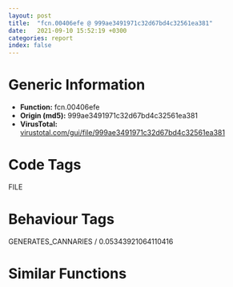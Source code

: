 ```yaml
---
layout: post
title:  "fcn.00406efe @ 999ae3491971c32d67bd4c32561ea381"
date:   2021-09-10 15:52:19 +0300
categories: report
index: false
---
```


# Generic Information
- **Function:** fcn.00406efe
- **Origin (md5):** 999ae3491971c32d67bd4c32561ea381
- **VirusTotal:** [virustotal.com/gui/file/999ae3491971c32d67bd4c32561ea381][virustotal_ref]

# Code Tags
<span class="tag" id="FILE">FILE</span>


# Behaviour Tags
<span class="bhv-tag" id="GENERATES_CANNARIES">GENERATES_CANNARIES / 0.05343921064110416</span>

# Similar Functions
<script type="text/javascript" src="https://www.gstatic.com/charts/loader.js"></script>
<script type="text/javascript">

    google.charts.load('current', {'packages':['corechart']});
    google.charts.setOnLoadCallback(drawChart);

    function drawChart() {
    var data = new google.visualization.DataTable();
        data.addColumn('number', 'X');
        data.addColumn('number', 'Y');
        data.addColumn({type: 'string', role: 'tooltip', 'p': {'html': true}});
        data.addColumn({'type': 'string', 'role': 'style'});
        
        data.addRows([
    [56.18482971191406, -69.0188217163086, '<b><a href="/report/fcn.00406efe@999ae3491971c32d67bd4c32561ea381">fcn.00406efe</a><br>@999ae3491971c32d67bd4c32561ea381</b><br>push ebp<br>mov ebp, esp<br>sub esp, 0x4c<br>push ebx<br>push esi<br>push edi<br>xor ebx, ebx<br>push ebx<br>push 0x80<br>push 3<br>push ebx<br>push 1<br>push 0x80000000<br>push dword[ebp+8]<br>mov dword[ebp-0x10], ebx<br>mov dword[ebp-0xc], ebx<br>call dword[sym.imp.KERNEL32.dll_CreateFileW]<br>mov dword[ebp-8], eax<br>cmp eax, 0xffffffff<br>jne 0x406f4a<br>push dword[ebp+8]<br>push str.GetTTFNameString<br>push str._s:_failed_opening_file___s__n<br>call fcn.004062cf<br>add esp, 0xc<br>jmp 0x407218<br>mov esi, dword[sym.imp.KERNEL32.dll_ReadFile]<br>push ebx<br>lea ecx, [ebp-0xc]<br>push ecx<br>push 0xc<br>lea ecx, [ebp-0x2c]<br>push ecx<br>push eax<br>call esi<br>mov eax, dword[ebp-0x28]<br>movzx ecx, byte[ebp-0x2c]<br>movzx edx, byte[ebp-0x2a]<br>shr eax, 8<br>movzx edi, al<br>movzx eax, byte[ebp-0x28]<br>shl ax, 8<br>or di, ax<br>mov eax, dword[ebp-0x2c]<br>shr eax, 8<br>shl cx, 8<br>movzx eax, al<br>or ax, cx<br>mov word[ebp-0x28], di<br>mov ecx, dword[ebp-0x2a]<br>shr ecx, 8<br>movzx ecx, cl<br>shl dx, 8<br>or cx, dx<br>mov word[ebp-0x2c], ax<br>mov word[ebp-0x2a], cx<br>cmp ax, 1<br>jne 0x40721d<br>cmp cx, bx<br>jne 0x40721d<br>xor eax, eax<br>mov dword[ebp-4], ebx<br>cmp ax, di<br>jae 0x40720f<br>push ebx<br>lea eax, [ebp-0xc]<br>push eax<br>push 0x10<br>lea eax, [ebp-0x4c]<br>push eax<br>push dword[ebp-8]<br>call esi<br>push 5<br>lea eax, [ebp-0x4c]<br>push eax<br>lea eax, [ebp-0x18]<br>push eax<br>call dword[sym.imp.KERNEL32.dll_lstrcpynA]<br>lea eax, [ebp-0x18]<br>push eax<br>push str.name<br>mov byte[ebp-0x14], bl<br>call dword[sym.imp.KERNEL32.dll_lstrcmpA]<br>test eax, eax<br>je 0x40700e<br>movzx eax, word[ebp-0x28]<br>inc dword[ebp-4]<br>cmp dword[ebp-4], eax<br>jl 0x406fc7<br>jmp 0x40720f<br>movzx ecx, byte[ebp-0x40]<br>mov edx, dword[ebp-0x40]<br>mov eax, dword[ebp-0x40]<br>shr edx, 8<br>shl cx, 8<br>movzx edx, dl<br>movzx ecx, cx<br>or ecx, edx<br>shr eax, 0x10<br>movzx edx, al<br>shl dx, 8<br>shr eax, 8<br>movzx edx, dx<br>movzx eax, al<br>shl ecx, 0x10<br>or ecx, edx<br>mov edx, dword[ebp-0x44]<br>or ecx, eax<br>movzx eax, byte[ebp-0x44]<br>shl ax, 8<br>shr edx, 8<br>mov dword[ebp-0x40], ecx<br>mov ecx, dword[ebp-0x44]<br>movzx eax, ax<br>movzx edx, dl<br>or eax, edx<br>shr ecx, 0x10<br>movzx edx, cl<br>shl dx, 8<br>movzx edx, dx<br>shr ecx, 8<br>shl eax, 0x10<br>movzx ecx, cl<br>push ebx<br>or eax, edx<br>or eax, ecx<br>push ebx<br>push eax<br>push dword[ebp-8]<br>mov dword[ebp-0x44], eax<br>call dword[sym.imp.KERNEL32.dll_SetFilePointer]<br>push ebx<br>lea eax, [ebp-0xc]<br>push eax<br>push 6<br>lea eax, [ebp-0x20]<br>push eax<br>push dword[ebp-8]<br>call esi<br>mov eax, dword[ebp-0x1e]<br>movzx ecx, byte[ebp-0x1e]<br>movzx edx, byte[ebp-0x1c]<br>shr eax, 8<br>shl cx, 8<br>movzx eax, al<br>or ax, cx<br>mov ecx, dword[ebp-0x1c]<br>shr ecx, 8<br>movzx ecx, cl<br>shl dx, 8<br>or cx, dx<br>mov word[ebp-0x1c], cx<br>xor ecx, ecx<br>mov word[ebp-0x1e], ax<br>mov dword[ebp-4], ebx<br>cmp cx, ax<br>jae 0x40720f<br>push ebx<br>lea eax, [ebp-0xc]<br>push eax<br>push 0xc<br>lea eax, [ebp-0x3c]<br>push eax<br>push dword[ebp-8]<br>call esi<br>mov eax, dword[ebp-0x36]<br>movzx ecx, byte[ebp-0x36]<br>movzx edx, byte[ebp-0x3c]<br>shl cx, 8<br>shr eax, 8<br>movzx eax, al<br>or ax, cx<br>mov ecx, dword[ebp-0x3c]<br>shr ecx, 8<br>movzx ecx, cl<br>shl dx, 8<br>or cx, dx<br>movzx edx, byte[ebp-0x38]<br>mov word[ebp-0x3c], cx<br>mov word[ebp-0x36], ax<br>mov ecx, dword[ebp-0x38]<br>shr ecx, 8<br>movzx ecx, cl<br>shl dx, 8<br>or cx, dx<br>movzx edx, byte[ebp-0x32]<br>mov word[ebp-0x38], cx<br>mov ecx, dword[ebp-0x34]<br>shr ecx, 8<br>movzx edi, cl<br>movzx ecx, byte[ebp-0x34]<br>shl cx, 8<br>or di, cx<br>mov ecx, dword[ebp-0x32]<br>shr ecx, 8<br>movzx ecx, cl<br>shl dx, 8<br>movzx eax, ax<br>or cx, dx<br>mov word[ebp-0x34], di<br>mov word[ebp-0x32], cx<br>cmp eax, dword[ebp+0xc]<br>jne 0x407176<br>cmp word[ebp-0x3c], 3<br>jne 0x407176<br>mov eax, 0x409<br>cmp word[ebp-0x38], ax<br>je 0x40718b<br>movzx eax, word[ebp-0x1e]<br>inc dword[ebp-4]<br>cmp dword[ebp-4], eax<br>jl 0x4070d4<br>jmp 0x40720f<br>movzx eax, cx<br>movzx ecx, word[ebp-0x1c]<br>add eax, dword[ebp-0x44]<br>push ebx<br>push ebx<br>add ecx, eax<br>push ecx<br>push dword[ebp-8]<br>movzx edi, di<br>shr edi, 1<br>call dword[sym.imp.KERNEL32.dll_SetFilePointer]<br>movzx eax, word[ebp-0x34]<br>add eax, 2<br>push eax<br>push 0x40<br>call dword[sym.imp.KERNEL32.dll_GlobalAlloc]<br>push ebx<br>lea ecx, [ebp-0xc]<br>push ecx<br>movzx ecx, word[ebp-0x34]<br>push ecx<br>push eax<br>push dword[ebp-8]<br>mov dword[ebp-4], eax<br>call esi<br>cmp edi, ebx<br>jle 0x4071eb<br>mov eax, dword[ebp-4]<br>lea eax, [eax+ebx*2]<br>movzx edx, byte[eax]<br>movzx ecx, byte[eax+1]<br>shl dx, 8<br>or cx, dx<br>inc ebx<br>mov word[eax], cx<br>cmp ebx, edi<br>jl 0x4071cf<br>push dword[ebp+0x14]<br>mov esi, dword[ebp-4]<br>push esi<br>push dword[ebp+0x10]<br>xor eax, eax<br>mov word[esi+edi*2], ax<br>call dword[sym.imp.KERNEL32.dll_lstrcpynW]<br>push esi<br>mov dword[ebp-0x10], 1<br>call dword[sym.imp.KERNEL32.dll_GlobalFree]<br>push dword[ebp-8]<br>call dword[sym.imp.KERNEL32.dll_CloseHandle]<br>mov eax, dword[ebp-0x10]<br>jmp 0x40721f<br>xor eax, eax<br>pop edi<br>pop esi<br>pop ebx<br>leave <br>ret <br><eoc> ', 'point { fill-color: #e0440e; }'],
[69.7868881225586, 114.69255828857422, '<b><a href="/report/fcn.00406ed2@e7f0482c425f7bc9cd320f60c1cfa28c">fcn.00406ed2</a><br>@e7f0482c425f7bc9cd320f60c1cfa28c</b><br>push ebp<br>mov ebp, esp<br>sub esp, 0x4c<br>push ebx<br>push esi<br>push edi<br>xor ebx, ebx<br>push ebx<br>push 0x80<br>push 3<br>push ebx<br>push 1<br>push 0x80000000<br>push dword[ebp+8]<br>mov dword[ebp-0x10], ebx<br>mov dword[ebp-0xc], ebx<br>call dword[sym.imp.KERNEL32.dll_CreateFileW]<br>mov dword[ebp-8], eax<br>cmp eax, 0xffffffff<br>jne 0x406f1e<br>push dword[ebp+8]<br>push str.GetTTFNameString<br>push str._s:_failed_opening_file___s__n<br>call fcn.004062a3<br>add esp, 0xc<br>jmp 0x4071ec<br>mov esi, dword[sym.imp.KERNEL32.dll_ReadFile]<br>push ebx<br>lea ecx, [ebp-0xc]<br>push ecx<br>push 0xc<br>lea ecx, [ebp-0x2c]<br>push ecx<br>push eax<br>call esi<br>mov eax, dword[ebp-0x28]<br>movzx ecx, byte[ebp-0x2c]<br>movzx edx, byte[ebp-0x2a]<br>shr eax, 8<br>movzx edi, al<br>movzx eax, byte[ebp-0x28]<br>shl ax, 8<br>or di, ax<br>mov eax, dword[ebp-0x2c]<br>shr eax, 8<br>shl cx, 8<br>movzx eax, al<br>or ax, cx<br>mov word[ebp-0x28], di<br>mov ecx, dword[ebp-0x2a]<br>shr ecx, 8<br>movzx ecx, cl<br>shl dx, 8<br>or cx, dx<br>mov word[ebp-0x2c], ax<br>mov word[ebp-0x2a], cx<br>cmp ax, 1<br>jne 0x4071f1<br>cmp cx, bx<br>jne 0x4071f1<br>xor eax, eax<br>mov dword[ebp-4], ebx<br>cmp ax, di<br>jae 0x4071e3<br>push ebx<br>lea eax, [ebp-0xc]<br>push eax<br>push 0x10<br>lea eax, [ebp-0x4c]<br>push eax<br>push dword[ebp-8]<br>call esi<br>push 5<br>lea eax, [ebp-0x4c]<br>push eax<br>lea eax, [ebp-0x18]<br>push eax<br>call dword[sym.imp.KERNEL32.dll_lstrcpynA]<br>lea eax, [ebp-0x18]<br>push eax<br>push str.name<br>mov byte[ebp-0x14], bl<br>call dword[sym.imp.KERNEL32.dll_lstrcmpA]<br>test eax, eax<br>je 0x406fe2<br>movzx eax, word[ebp-0x28]<br>inc dword[ebp-4]<br>cmp dword[ebp-4], eax<br>jl 0x406f9b<br>jmp 0x4071e3<br>movzx ecx, byte[ebp-0x40]<br>mov edx, dword[ebp-0x40]<br>mov eax, dword[ebp-0x40]<br>shr edx, 8<br>shl cx, 8<br>movzx edx, dl<br>movzx ecx, cx<br>or ecx, edx<br>shr eax, 0x10<br>movzx edx, al<br>shl dx, 8<br>shr eax, 8<br>movzx edx, dx<br>movzx eax, al<br>shl ecx, 0x10<br>or ecx, edx<br>mov edx, dword[ebp-0x44]<br>or ecx, eax<br>movzx eax, byte[ebp-0x44]<br>shl ax, 8<br>shr edx, 8<br>mov dword[ebp-0x40], ecx<br>mov ecx, dword[ebp-0x44]<br>movzx eax, ax<br>movzx edx, dl<br>or eax, edx<br>shr ecx, 0x10<br>movzx edx, cl<br>shl dx, 8<br>movzx edx, dx<br>shr ecx, 8<br>shl eax, 0x10<br>movzx ecx, cl<br>push ebx<br>or eax, edx<br>or eax, ecx<br>push ebx<br>push eax<br>push dword[ebp-8]<br>mov dword[ebp-0x44], eax<br>call dword[sym.imp.KERNEL32.dll_SetFilePointer]<br>push ebx<br>lea eax, [ebp-0xc]<br>push eax<br>push 6<br>lea eax, [ebp-0x20]<br>push eax<br>push dword[ebp-8]<br>call esi<br>mov eax, dword[ebp-0x1e]<br>movzx ecx, byte[ebp-0x1e]<br>movzx edx, byte[ebp-0x1c]<br>shr eax, 8<br>shl cx, 8<br>movzx eax, al<br>or ax, cx<br>mov ecx, dword[ebp-0x1c]<br>shr ecx, 8<br>movzx ecx, cl<br>shl dx, 8<br>or cx, dx<br>mov word[ebp-0x1c], cx<br>xor ecx, ecx<br>mov word[ebp-0x1e], ax<br>mov dword[ebp-4], ebx<br>cmp cx, ax<br>jae 0x4071e3<br>push ebx<br>lea eax, [ebp-0xc]<br>push eax<br>push 0xc<br>lea eax, [ebp-0x3c]<br>push eax<br>push dword[ebp-8]<br>call esi<br>mov eax, dword[ebp-0x36]<br>movzx ecx, byte[ebp-0x36]<br>movzx edx, byte[ebp-0x3c]<br>shl cx, 8<br>shr eax, 8<br>movzx eax, al<br>or ax, cx<br>mov ecx, dword[ebp-0x3c]<br>shr ecx, 8<br>movzx ecx, cl<br>shl dx, 8<br>or cx, dx<br>movzx edx, byte[ebp-0x38]<br>mov word[ebp-0x3c], cx<br>mov word[ebp-0x36], ax<br>mov ecx, dword[ebp-0x38]<br>shr ecx, 8<br>movzx ecx, cl<br>shl dx, 8<br>or cx, dx<br>movzx edx, byte[ebp-0x32]<br>mov word[ebp-0x38], cx<br>mov ecx, dword[ebp-0x34]<br>shr ecx, 8<br>movzx edi, cl<br>movzx ecx, byte[ebp-0x34]<br>shl cx, 8<br>or di, cx<br>mov ecx, dword[ebp-0x32]<br>shr ecx, 8<br>movzx ecx, cl<br>shl dx, 8<br>movzx eax, ax<br>or cx, dx<br>mov word[ebp-0x34], di<br>mov word[ebp-0x32], cx<br>cmp eax, dword[ebp+0xc]<br>jne 0x40714a<br>cmp word[ebp-0x3c], 3<br>jne 0x40714a<br>mov eax, 0x409<br>cmp word[ebp-0x38], ax<br>je 0x40715f<br>movzx eax, word[ebp-0x1e]<br>inc dword[ebp-4]<br>cmp dword[ebp-4], eax<br>jl 0x4070a8<br>jmp 0x4071e3<br>movzx eax, cx<br>movzx ecx, word[ebp-0x1c]<br>add eax, dword[ebp-0x44]<br>push ebx<br>push ebx<br>add ecx, eax<br>push ecx<br>push dword[ebp-8]<br>movzx edi, di<br>shr edi, 1<br>call dword[sym.imp.KERNEL32.dll_SetFilePointer]<br>movzx eax, word[ebp-0x34]<br>add eax, 2<br>push eax<br>push 0x40<br>call dword[sym.imp.KERNEL32.dll_GlobalAlloc]<br>push ebx<br>lea ecx, [ebp-0xc]<br>push ecx<br>movzx ecx, word[ebp-0x34]<br>push ecx<br>push eax<br>push dword[ebp-8]<br>mov dword[ebp-4], eax<br>call esi<br>cmp edi, ebx<br>jle 0x4071bf<br>mov eax, dword[ebp-4]<br>lea eax, [eax+ebx*2]<br>movzx edx, byte[eax]<br>movzx ecx, byte[eax+1]<br>shl dx, 8<br>or cx, dx<br>inc ebx<br>mov word[eax], cx<br>cmp ebx, edi<br>jl 0x4071a3<br>push dword[ebp+0x14]<br>mov esi, dword[ebp-4]<br>push esi<br>push dword[ebp+0x10]<br>xor eax, eax<br>mov word[esi+edi*2], ax<br>call dword[sym.imp.KERNEL32.dll_lstrcpynW]<br>push esi<br>mov dword[ebp-0x10], 1<br>call dword[sym.imp.KERNEL32.dll_GlobalFree]<br>push dword[ebp-8]<br>call dword[sym.imp.KERNEL32.dll_CloseHandle]<br>mov eax, dword[ebp-0x10]<br>jmp 0x4071f3<br>xor eax, eax<br>pop edi<br>pop esi<br>pop ebx<br>leave <br>ret <br><eoc> ', 'null'],
[-120.27289581298828, -15.45718765258789, '<b><a href="/report/fcn.00407048@6c8b5339bada4cbd03f0f446da640707">fcn.00407048</a><br>@6c8b5339bada4cbd03f0f446da640707</b><br>push ebp<br>mov ebp, esp<br>sub esp, 0x44<br>push ebx<br>push esi<br>xor ebx, ebx<br>push ebx<br>push 0x80<br>push 3<br>push ebx<br>push 1<br>push 0x80000000<br>push dword[ebp+8]<br>mov dword[ebp-0xc], ebx<br>mov dword[ebp-8], ebx<br>call dword[sym.imp.KERNEL32.dll_CreateFileW]<br>cmp eax, 0xffffffff<br>mov dword[ebp-4], eax<br>jne 0x407093<br>push dword[ebp+8]<br>push str.GetTTFNameString<br>push str._s:_failed_opening_file___s__n<br>call fcn.00406429<br>add esp, 0xc<br>jmp 0x4072ab<br>mov esi, dword[sym.imp.KERNEL32.dll_ReadFile]<br>push ebx<br>lea ecx, [ebp-8]<br>push ecx<br>push 0xc<br>lea ecx, [ebp-0x34]<br>push ecx<br>push eax<br>call esi<br>movzx ax, byte[ebp-0x2f]<br>mov ah, byte[ebp-0x30]<br>mov word[ebp-0x30], ax<br>movzx ax, byte[ebp-0x33]<br>mov ah, byte[ebp-0x34]<br>mov word[ebp-0x34], ax<br>cmp word[ebp-0x34], 1<br>movzx ax, byte[ebp-0x31]<br>mov ah, byte[ebp-0x32]<br>mov word[ebp-0x32], ax<br>jne 0x4072b0<br>cmp ax, bx<br>jne 0x4072b0<br>push edi<br>xor edi, edi<br>cmp word[ebp-0x30], bx<br>jbe 0x4072a1<br>push ebx<br>lea eax, [ebp-8]<br>push eax<br>push 0x10<br>lea eax, [ebp-0x44]<br>push eax<br>push dword[ebp-4]<br>call esi<br>push 5<br>lea eax, [ebp-0x44]<br>push eax<br>lea eax, [ebp-0x14]<br>push eax<br>call dword[sym.imp.KERNEL32.dll_lstrcpynA]<br>lea eax, [ebp-0x14]<br>push eax<br>push str.name<br>mov byte[ebp-0x10], bl<br>call dword[sym.imp.KERNEL32.dll_lstrcmpA]<br>test eax, eax<br>je 0x407130<br>movzx eax, word[ebp-0x30]<br>inc edi<br>cmp edi, eax<br>jl 0x4070ec<br>jmp 0x4072a1<br>mov eax, dword[ebp-0x38]<br>xor ecx, ecx<br>mov ch, byte[ebp-0x38]<br>shr eax, 0x10<br>xor edx, edx<br>mov dh, al<br>movzx eax, ah<br>mov cl, byte[ebp-0x37]<br>push ebx<br>push ebx<br>movzx edx, dx<br>shl ecx, 0x10<br>or ecx, edx<br>or ecx, eax<br>mov eax, dword[ebp-0x3c]<br>mov dword[ebp-0x38], ecx<br>xor ecx, ecx<br>mov ch, byte[ebp-0x3c]<br>shr eax, 0x10<br>xor edx, edx<br>mov dh, al<br>movzx eax, ah<br>mov cl, byte[ebp-0x3b]<br>movzx edx, dx<br>shl ecx, 0x10<br>or ecx, edx<br>or ecx, eax<br>push ecx<br>push dword[ebp-4]<br>mov dword[ebp-0x3c], ecx<br>call dword[sym.imp.KERNEL32.dll_SetFilePointer]<br>push ebx<br>lea eax, [ebp-8]<br>push eax<br>push 6<br>lea eax, [ebp-0x1c]<br>push eax<br>push dword[ebp-4]<br>call esi<br>movzx ax, byte[ebp-0x19]<br>mov ah, byte[ebp-0x1a]<br>xor edi, edi<br>mov word[ebp-0x1a], ax<br>cmp word[ebp-0x1a], bx<br>movzx ax, byte[ebp-0x17]<br>mov ah, byte[ebp-0x18]<br>mov word[ebp-0x18], ax<br>jbe 0x4072a1<br>push ebx<br>lea eax, [ebp-8]<br>push eax<br>push 0xc<br>lea eax, [ebp-0x28]<br>push eax<br>push dword[ebp-4]<br>call esi<br>movzx ax, byte[ebp-0x21]<br>mov ah, byte[ebp-0x22]<br>mov word[ebp-0x22], ax<br>movzx ax, byte[ebp-0x27]<br>mov ah, byte[ebp-0x28]<br>mov word[ebp-0x28], ax<br>movzx ax, byte[ebp-0x23]<br>mov ah, byte[ebp-0x24]<br>mov word[ebp-0x24], ax<br>movzx ax, byte[ebp-0x1f]<br>mov ah, byte[ebp-0x20]<br>mov word[ebp-0x20], ax<br>movzx ax, byte[ebp-0x1d]<br>mov ah, byte[ebp-0x1e]<br>mov word[ebp-0x1e], ax<br>movzx eax, word[ebp-0x22]<br>cmp eax, dword[ebp+0xc]<br>jne 0x407218<br>cmp word[ebp-0x28], 3<br>jne 0x407218<br>cmp word[ebp-0x24], 0x409<br>je 0x407223<br>movzx eax, word[ebp-0x1a]<br>inc edi<br>cmp edi, eax<br>jl 0x4071b4<br>jmp 0x4072a1<br>movzx eax, word[ebp-0x1e]<br>movzx ecx, word[ebp-0x18]<br>add eax, dword[ebp-0x3c]<br>movzx edi, word[ebp-0x20]<br>push ebx<br>push ebx<br>add ecx, eax<br>push ecx<br>push dword[ebp-4]<br>shr edi, 1<br>call dword[sym.imp.KERNEL32.dll_SetFilePointer]<br>movzx eax, word[ebp-0x20]<br>inc eax<br>inc eax<br>push eax<br>push 0x40<br>call dword[sym.imp.KERNEL32.dll_GlobalAlloc]<br>push ebx<br>lea ecx, [ebp-8]<br>push ecx<br>movzx ecx, word[ebp-0x20]<br>push ecx<br>push eax<br>push dword[ebp-4]<br>mov dword[ebp-0xc], eax<br>call esi<br>xor esi, esi<br>cmp edi, ebx<br>jle 0x40727f<br>mov eax, dword[ebp-0xc]<br>lea eax, [eax+esi*2]<br>movzx cx, byte[eax+1]<br>mov ch, byte[eax]<br>inc esi<br>cmp esi, edi<br>mov word[eax], cx<br>jl 0x40726a<br>push dword[ebp+0x14]<br>mov esi, dword[ebp-0xc]<br>push esi<br>push dword[ebp+0x10]<br>mov word[esi+edi*2], bx<br>call dword[sym.imp.KERNEL32.dll_lstrcpynW]<br>push esi<br>mov dword[ebp-0xc], 1<br>call dword[sym.imp.KERNEL32.dll_GlobalFree]<br>push dword[ebp-4]<br>call dword[sym.imp.KERNEL32.dll_CloseHandle]<br>pop edi<br>mov eax, dword[ebp-0xc]<br>jmp 0x4072b2<br>xor eax, eax<br>pop esi<br>pop ebx<br>leave <br>ret <br><eoc> ', 'null'],
[-112.30442810058594, 86.78785705566406, '<b><a href="/report/fcn.00406ed2@59b1876779e3211327c1a96e7e2c12c4">fcn.00406ed2</a><br>@59b1876779e3211327c1a96e7e2c12c4</b><br>push ebp<br>mov ebp, esp<br>sub esp, 0x4c<br>push ebx<br>push esi<br>push edi<br>xor ebx, ebx<br>push ebx<br>push 0x80<br>push 3<br>push ebx<br>push 1<br>push 0x80000000<br>push dword[ebp+8]<br>mov dword[ebp-0x10], ebx<br>mov dword[ebp-0xc], ebx<br>call dword[sym.imp.KERNEL32.dll_CreateFileW]<br>mov dword[ebp-8], eax<br>cmp eax, 0xffffffff<br>jne 0x406f1e<br>push dword[ebp+8]<br>push str.GetTTFNameString<br>push str._s:_failed_opening_file___s__n<br>call fcn.004062a3<br>add esp, 0xc<br>jmp 0x4071ec<br>mov esi, dword[sym.imp.KERNEL32.dll_ReadFile]<br>push ebx<br>lea ecx, [ebp-0xc]<br>push ecx<br>push 0xc<br>lea ecx, [ebp-0x2c]<br>push ecx<br>push eax<br>call esi<br>mov eax, dword[ebp-0x28]<br>movzx ecx, byte[ebp-0x2c]<br>movzx edx, byte[ebp-0x2a]<br>shr eax, 8<br>movzx edi, al<br>movzx eax, byte[ebp-0x28]<br>shl ax, 8<br>or di, ax<br>mov eax, dword[ebp-0x2c]<br>shr eax, 8<br>shl cx, 8<br>movzx eax, al<br>or ax, cx<br>mov word[ebp-0x28], di<br>mov ecx, dword[ebp-0x2a]<br>shr ecx, 8<br>movzx ecx, cl<br>shl dx, 8<br>or cx, dx<br>mov word[ebp-0x2c], ax<br>mov word[ebp-0x2a], cx<br>cmp ax, 1<br>jne 0x4071f1<br>cmp cx, bx<br>jne 0x4071f1<br>xor eax, eax<br>mov dword[ebp-4], ebx<br>cmp ax, di<br>jae 0x4071e3<br>push ebx<br>lea eax, [ebp-0xc]<br>push eax<br>push 0x10<br>lea eax, [ebp-0x4c]<br>push eax<br>push dword[ebp-8]<br>call esi<br>push 5<br>lea eax, [ebp-0x4c]<br>push eax<br>lea eax, [ebp-0x18]<br>push eax<br>call dword[sym.imp.KERNEL32.dll_lstrcpynA]<br>lea eax, [ebp-0x18]<br>push eax<br>push str.name<br>mov byte[ebp-0x14], bl<br>call dword[sym.imp.KERNEL32.dll_lstrcmpA]<br>test eax, eax<br>je 0x406fe2<br>movzx eax, word[ebp-0x28]<br>inc dword[ebp-4]<br>cmp dword[ebp-4], eax<br>jl 0x406f9b<br>jmp 0x4071e3<br>movzx ecx, byte[ebp-0x40]<br>mov edx, dword[ebp-0x40]<br>mov eax, dword[ebp-0x40]<br>shr edx, 8<br>shl cx, 8<br>movzx edx, dl<br>movzx ecx, cx<br>or ecx, edx<br>shr eax, 0x10<br>movzx edx, al<br>shl dx, 8<br>shr eax, 8<br>movzx edx, dx<br>movzx eax, al<br>shl ecx, 0x10<br>or ecx, edx<br>mov edx, dword[ebp-0x44]<br>or ecx, eax<br>movzx eax, byte[ebp-0x44]<br>shl ax, 8<br>shr edx, 8<br>mov dword[ebp-0x40], ecx<br>mov ecx, dword[ebp-0x44]<br>movzx eax, ax<br>movzx edx, dl<br>or eax, edx<br>shr ecx, 0x10<br>movzx edx, cl<br>shl dx, 8<br>movzx edx, dx<br>shr ecx, 8<br>shl eax, 0x10<br>movzx ecx, cl<br>push ebx<br>or eax, edx<br>or eax, ecx<br>push ebx<br>push eax<br>push dword[ebp-8]<br>mov dword[ebp-0x44], eax<br>call dword[sym.imp.KERNEL32.dll_SetFilePointer]<br>push ebx<br>lea eax, [ebp-0xc]<br>push eax<br>push 6<br>lea eax, [ebp-0x20]<br>push eax<br>push dword[ebp-8]<br>call esi<br>mov eax, dword[ebp-0x1e]<br>movzx ecx, byte[ebp-0x1e]<br>movzx edx, byte[ebp-0x1c]<br>shr eax, 8<br>shl cx, 8<br>movzx eax, al<br>or ax, cx<br>mov ecx, dword[ebp-0x1c]<br>shr ecx, 8<br>movzx ecx, cl<br>shl dx, 8<br>or cx, dx<br>mov word[ebp-0x1c], cx<br>xor ecx, ecx<br>mov word[ebp-0x1e], ax<br>mov dword[ebp-4], ebx<br>cmp cx, ax<br>jae 0x4071e3<br>push ebx<br>lea eax, [ebp-0xc]<br>push eax<br>push 0xc<br>lea eax, [ebp-0x3c]<br>push eax<br>push dword[ebp-8]<br>call esi<br>mov eax, dword[ebp-0x36]<br>movzx ecx, byte[ebp-0x36]<br>movzx edx, byte[ebp-0x3c]<br>shl cx, 8<br>shr eax, 8<br>movzx eax, al<br>or ax, cx<br>mov ecx, dword[ebp-0x3c]<br>shr ecx, 8<br>movzx ecx, cl<br>shl dx, 8<br>or cx, dx<br>movzx edx, byte[ebp-0x38]<br>mov word[ebp-0x3c], cx<br>mov word[ebp-0x36], ax<br>mov ecx, dword[ebp-0x38]<br>shr ecx, 8<br>movzx ecx, cl<br>shl dx, 8<br>or cx, dx<br>movzx edx, byte[ebp-0x32]<br>mov word[ebp-0x38], cx<br>mov ecx, dword[ebp-0x34]<br>shr ecx, 8<br>movzx edi, cl<br>movzx ecx, byte[ebp-0x34]<br>shl cx, 8<br>or di, cx<br>mov ecx, dword[ebp-0x32]<br>shr ecx, 8<br>movzx ecx, cl<br>shl dx, 8<br>movzx eax, ax<br>or cx, dx<br>mov word[ebp-0x34], di<br>mov word[ebp-0x32], cx<br>cmp eax, dword[ebp+0xc]<br>jne 0x40714a<br>cmp word[ebp-0x3c], 3<br>jne 0x40714a<br>mov eax, 0x409<br>cmp word[ebp-0x38], ax<br>je 0x40715f<br>movzx eax, word[ebp-0x1e]<br>inc dword[ebp-4]<br>cmp dword[ebp-4], eax<br>jl 0x4070a8<br>jmp 0x4071e3<br>movzx eax, cx<br>movzx ecx, word[ebp-0x1c]<br>add eax, dword[ebp-0x44]<br>push ebx<br>push ebx<br>add ecx, eax<br>push ecx<br>push dword[ebp-8]<br>movzx edi, di<br>shr edi, 1<br>call dword[sym.imp.KERNEL32.dll_SetFilePointer]<br>movzx eax, word[ebp-0x34]<br>add eax, 2<br>push eax<br>push 0x40<br>call dword[sym.imp.KERNEL32.dll_GlobalAlloc]<br>push ebx<br>lea ecx, [ebp-0xc]<br>push ecx<br>movzx ecx, word[ebp-0x34]<br>push ecx<br>push eax<br>push dword[ebp-8]<br>mov dword[ebp-4], eax<br>call esi<br>cmp edi, ebx<br>jle 0x4071bf<br>mov eax, dword[ebp-4]<br>lea eax, [eax+ebx*2]<br>movzx edx, byte[eax]<br>movzx ecx, byte[eax+1]<br>shl dx, 8<br>or cx, dx<br>inc ebx<br>mov word[eax], cx<br>cmp ebx, edi<br>jl 0x4071a3<br>push dword[ebp+0x14]<br>mov esi, dword[ebp-4]<br>push esi<br>push dword[ebp+0x10]<br>xor eax, eax<br>mov word[esi+edi*2], ax<br>call dword[sym.imp.KERNEL32.dll_lstrcpynW]<br>push esi<br>mov dword[ebp-0x10], 1<br>call dword[sym.imp.KERNEL32.dll_GlobalFree]<br>push dword[ebp-8]<br>call dword[sym.imp.KERNEL32.dll_CloseHandle]<br>mov eax, dword[ebp-0x10]<br>jmp 0x4071f3<br>xor eax, eax<br>pop edi<br>pop esi<br>pop ebx<br>leave <br>ret <br><eoc> ', 'null'],
[-28.036073684692383, 145.0232696533203, '<b><a href="/report/fcn.00406efe@5bfd33ece1aeef8bda2c7fc886262ed9">fcn.00406efe</a><br>@5bfd33ece1aeef8bda2c7fc886262ed9</b><br>push ebp<br>mov ebp, esp<br>sub esp, 0x4c<br>push ebx<br>push esi<br>push edi<br>xor ebx, ebx<br>push ebx<br>push 0x80<br>push 3<br>push ebx<br>push 1<br>push 0x80000000<br>push dword[ebp+8]<br>mov dword[ebp-0x10], ebx<br>mov dword[ebp-0xc], ebx<br>call dword[sym.imp.KERNEL32.dll_CreateFileW]<br>mov dword[ebp-8], eax<br>cmp eax, 0xffffffff<br>jne 0x406f4a<br>push dword[ebp+8]<br>push str.GetTTFNameString<br>push str._s:_failed_opening_file___s__n<br>call fcn.004062cf<br>add esp, 0xc<br>jmp 0x407218<br>mov esi, dword[sym.imp.KERNEL32.dll_ReadFile]<br>push ebx<br>lea ecx, [ebp-0xc]<br>push ecx<br>push 0xc<br>lea ecx, [ebp-0x2c]<br>push ecx<br>push eax<br>call esi<br>mov eax, dword[ebp-0x28]<br>movzx ecx, byte[ebp-0x2c]<br>movzx edx, byte[ebp-0x2a]<br>shr eax, 8<br>movzx edi, al<br>movzx eax, byte[ebp-0x28]<br>shl ax, 8<br>or di, ax<br>mov eax, dword[ebp-0x2c]<br>shr eax, 8<br>shl cx, 8<br>movzx eax, al<br>or ax, cx<br>mov word[ebp-0x28], di<br>mov ecx, dword[ebp-0x2a]<br>shr ecx, 8<br>movzx ecx, cl<br>shl dx, 8<br>or cx, dx<br>mov word[ebp-0x2c], ax<br>mov word[ebp-0x2a], cx<br>cmp ax, 1<br>jne 0x40721d<br>cmp cx, bx<br>jne 0x40721d<br>xor eax, eax<br>mov dword[ebp-4], ebx<br>cmp ax, di<br>jae 0x40720f<br>push ebx<br>lea eax, [ebp-0xc]<br>push eax<br>push 0x10<br>lea eax, [ebp-0x4c]<br>push eax<br>push dword[ebp-8]<br>call esi<br>push 5<br>lea eax, [ebp-0x4c]<br>push eax<br>lea eax, [ebp-0x18]<br>push eax<br>call dword[sym.imp.KERNEL32.dll_lstrcpynA]<br>lea eax, [ebp-0x18]<br>push eax<br>push str.name<br>mov byte[ebp-0x14], bl<br>call dword[sym.imp.KERNEL32.dll_lstrcmpA]<br>test eax, eax<br>je 0x40700e<br>movzx eax, word[ebp-0x28]<br>inc dword[ebp-4]<br>cmp dword[ebp-4], eax<br>jl 0x406fc7<br>jmp 0x40720f<br>movzx ecx, byte[ebp-0x40]<br>mov edx, dword[ebp-0x40]<br>mov eax, dword[ebp-0x40]<br>shr edx, 8<br>shl cx, 8<br>movzx edx, dl<br>movzx ecx, cx<br>or ecx, edx<br>shr eax, 0x10<br>movzx edx, al<br>shl dx, 8<br>shr eax, 8<br>movzx edx, dx<br>movzx eax, al<br>shl ecx, 0x10<br>or ecx, edx<br>mov edx, dword[ebp-0x44]<br>or ecx, eax<br>movzx eax, byte[ebp-0x44]<br>shl ax, 8<br>shr edx, 8<br>mov dword[ebp-0x40], ecx<br>mov ecx, dword[ebp-0x44]<br>movzx eax, ax<br>movzx edx, dl<br>or eax, edx<br>shr ecx, 0x10<br>movzx edx, cl<br>shl dx, 8<br>movzx edx, dx<br>shr ecx, 8<br>shl eax, 0x10<br>movzx ecx, cl<br>push ebx<br>or eax, edx<br>or eax, ecx<br>push ebx<br>push eax<br>push dword[ebp-8]<br>mov dword[ebp-0x44], eax<br>call dword[sym.imp.KERNEL32.dll_SetFilePointer]<br>push ebx<br>lea eax, [ebp-0xc]<br>push eax<br>push 6<br>lea eax, [ebp-0x20]<br>push eax<br>push dword[ebp-8]<br>call esi<br>mov eax, dword[ebp-0x1e]<br>movzx ecx, byte[ebp-0x1e]<br>movzx edx, byte[ebp-0x1c]<br>shr eax, 8<br>shl cx, 8<br>movzx eax, al<br>or ax, cx<br>mov ecx, dword[ebp-0x1c]<br>shr ecx, 8<br>movzx ecx, cl<br>shl dx, 8<br>or cx, dx<br>mov word[ebp-0x1c], cx<br>xor ecx, ecx<br>mov word[ebp-0x1e], ax<br>mov dword[ebp-4], ebx<br>cmp cx, ax<br>jae 0x40720f<br>push ebx<br>lea eax, [ebp-0xc]<br>push eax<br>push 0xc<br>lea eax, [ebp-0x3c]<br>push eax<br>push dword[ebp-8]<br>call esi<br>mov eax, dword[ebp-0x36]<br>movzx ecx, byte[ebp-0x36]<br>movzx edx, byte[ebp-0x3c]<br>shl cx, 8<br>shr eax, 8<br>movzx eax, al<br>or ax, cx<br>mov ecx, dword[ebp-0x3c]<br>shr ecx, 8<br>movzx ecx, cl<br>shl dx, 8<br>or cx, dx<br>movzx edx, byte[ebp-0x38]<br>mov word[ebp-0x3c], cx<br>mov word[ebp-0x36], ax<br>mov ecx, dword[ebp-0x38]<br>shr ecx, 8<br>movzx ecx, cl<br>shl dx, 8<br>or cx, dx<br>movzx edx, byte[ebp-0x32]<br>mov word[ebp-0x38], cx<br>mov ecx, dword[ebp-0x34]<br>shr ecx, 8<br>movzx edi, cl<br>movzx ecx, byte[ebp-0x34]<br>shl cx, 8<br>or di, cx<br>mov ecx, dword[ebp-0x32]<br>shr ecx, 8<br>movzx ecx, cl<br>shl dx, 8<br>movzx eax, ax<br>or cx, dx<br>mov word[ebp-0x34], di<br>mov word[ebp-0x32], cx<br>cmp eax, dword[ebp+0xc]<br>jne 0x407176<br>cmp word[ebp-0x3c], 3<br>jne 0x407176<br>mov eax, 0x409<br>cmp word[ebp-0x38], ax<br>je 0x40718b<br>movzx eax, word[ebp-0x1e]<br>inc dword[ebp-4]<br>cmp dword[ebp-4], eax<br>jl 0x4070d4<br>jmp 0x40720f<br>movzx eax, cx<br>movzx ecx, word[ebp-0x1c]<br>add eax, dword[ebp-0x44]<br>push ebx<br>push ebx<br>add ecx, eax<br>push ecx<br>push dword[ebp-8]<br>movzx edi, di<br>shr edi, 1<br>call dword[sym.imp.KERNEL32.dll_SetFilePointer]<br>movzx eax, word[ebp-0x34]<br>add eax, 2<br>push eax<br>push 0x40<br>call dword[sym.imp.KERNEL32.dll_GlobalAlloc]<br>push ebx<br>lea ecx, [ebp-0xc]<br>push ecx<br>movzx ecx, word[ebp-0x34]<br>push ecx<br>push eax<br>push dword[ebp-8]<br>mov dword[ebp-4], eax<br>call esi<br>cmp edi, ebx<br>jle 0x4071eb<br>mov eax, dword[ebp-4]<br>lea eax, [eax+ebx*2]<br>movzx edx, byte[eax]<br>movzx ecx, byte[eax+1]<br>shl dx, 8<br>or cx, dx<br>inc ebx<br>mov word[eax], cx<br>cmp ebx, edi<br>jl 0x4071cf<br>push dword[ebp+0x14]<br>mov esi, dword[ebp-4]<br>push esi<br>push dword[ebp+0x10]<br>xor eax, eax<br>mov word[esi+edi*2], ax<br>call dword[sym.imp.KERNEL32.dll_lstrcpynW]<br>push esi<br>mov dword[ebp-0x10], 1<br>call dword[sym.imp.KERNEL32.dll_GlobalFree]<br>push dword[ebp-8]<br>call dword[sym.imp.KERNEL32.dll_CloseHandle]<br>mov eax, dword[ebp-0x10]<br>jmp 0x40721f<br>xor eax, eax<br>pop edi<br>pop esi<br>pop ebx<br>leave <br>ret <br><eoc> ', 'null'],
[-10.252998352050781, 28.138246536254883, '<b><a href="/report/fcn.00407033@13efdafd5b4f5d3a5dcb240b696c267c">fcn.00407033</a><br>@13efdafd5b4f5d3a5dcb240b696c267c</b><br>push ebp<br>mov ebp, esp<br>sub esp, 0x4c<br>push ebx<br>push esi<br>push edi<br>xor ebx, ebx<br>push ebx<br>push 0x80<br>push 3<br>push ebx<br>push 1<br>push 0x80000000<br>push dword[ebp+8]<br>mov dword[ebp-0x10], ebx<br>mov dword[ebp-0xc], ebx<br>call dword[sym.imp.KERNEL32.dll_CreateFileW]<br>mov dword[ebp-8], eax<br>cmp eax, 0xffffffff<br>jne 0x40707f<br>push dword[ebp+8]<br>push str.GetTTFNameString<br>push str._s:_failed_opening_file___s__n<br>call fcn.00406404<br>add esp, 0xc<br>jmp 0x40734d<br>mov esi, dword[sym.imp.KERNEL32.dll_ReadFile]<br>push ebx<br>lea ecx, [ebp-0xc]<br>push ecx<br>push 0xc<br>lea ecx, [ebp-0x2c]<br>push ecx<br>push eax<br>call esi<br>mov eax, dword[ebp-0x28]<br>movzx ecx, byte[ebp-0x2c]<br>movzx edx, byte[ebp-0x2a]<br>shr eax, 8<br>movzx edi, al<br>movzx eax, byte[ebp-0x28]<br>shl ax, 8<br>or di, ax<br>mov eax, dword[ebp-0x2c]<br>shr eax, 8<br>shl cx, 8<br>movzx eax, al<br>or ax, cx<br>mov word[ebp-0x28], di<br>mov ecx, dword[ebp-0x2a]<br>shr ecx, 8<br>movzx ecx, cl<br>shl dx, 8<br>or cx, dx<br>mov word[ebp-0x2c], ax<br>mov word[ebp-0x2a], cx<br>cmp ax, 1<br>jne 0x407352<br>cmp cx, bx<br>jne 0x407352<br>xor eax, eax<br>mov dword[ebp-4], ebx<br>cmp ax, di<br>jae 0x407344<br>push ebx<br>lea eax, [ebp-0xc]<br>push eax<br>push 0x10<br>lea eax, [ebp-0x4c]<br>push eax<br>push dword[ebp-8]<br>call esi<br>push 5<br>lea eax, [ebp-0x4c]<br>push eax<br>lea eax, [ebp-0x18]<br>push eax<br>call dword[sym.imp.KERNEL32.dll_lstrcpynA]<br>lea eax, [ebp-0x18]<br>push eax<br>push str.name<br>mov byte[ebp-0x14], bl<br>call dword[sym.imp.KERNEL32.dll_lstrcmpA]<br>test eax, eax<br>je 0x407143<br>movzx eax, word[ebp-0x28]<br>inc dword[ebp-4]<br>cmp dword[ebp-4], eax<br>jl 0x4070fc<br>jmp 0x407344<br>movzx ecx, byte[ebp-0x40]<br>mov edx, dword[ebp-0x40]<br>mov eax, dword[ebp-0x40]<br>shr edx, 8<br>shl cx, 8<br>movzx edx, dl<br>movzx ecx, cx<br>or ecx, edx<br>shr eax, 0x10<br>movzx edx, al<br>shl dx, 8<br>shr eax, 8<br>movzx edx, dx<br>movzx eax, al<br>shl ecx, 0x10<br>or ecx, edx<br>mov edx, dword[ebp-0x44]<br>or ecx, eax<br>movzx eax, byte[ebp-0x44]<br>shl ax, 8<br>shr edx, 8<br>mov dword[ebp-0x40], ecx<br>mov ecx, dword[ebp-0x44]<br>movzx eax, ax<br>movzx edx, dl<br>or eax, edx<br>shr ecx, 0x10<br>movzx edx, cl<br>shl dx, 8<br>movzx edx, dx<br>shr ecx, 8<br>shl eax, 0x10<br>movzx ecx, cl<br>push ebx<br>or eax, edx<br>or eax, ecx<br>push ebx<br>push eax<br>push dword[ebp-8]<br>mov dword[ebp-0x44], eax<br>call dword[sym.imp.KERNEL32.dll_SetFilePointer]<br>push ebx<br>lea eax, [ebp-0xc]<br>push eax<br>push 6<br>lea eax, [ebp-0x20]<br>push eax<br>push dword[ebp-8]<br>call esi<br>mov eax, dword[ebp-0x1e]<br>movzx ecx, byte[ebp-0x1e]<br>movzx edx, byte[ebp-0x1c]<br>shr eax, 8<br>shl cx, 8<br>movzx eax, al<br>or ax, cx<br>mov ecx, dword[ebp-0x1c]<br>shr ecx, 8<br>movzx ecx, cl<br>shl dx, 8<br>or cx, dx<br>mov word[ebp-0x1c], cx<br>xor ecx, ecx<br>mov word[ebp-0x1e], ax<br>mov dword[ebp-4], ebx<br>cmp cx, ax<br>jae 0x407344<br>push ebx<br>lea eax, [ebp-0xc]<br>push eax<br>push 0xc<br>lea eax, [ebp-0x3c]<br>push eax<br>push dword[ebp-8]<br>call esi<br>mov eax, dword[ebp-0x36]<br>movzx ecx, byte[ebp-0x36]<br>movzx edx, byte[ebp-0x3c]<br>shl cx, 8<br>shr eax, 8<br>movzx eax, al<br>or ax, cx<br>mov ecx, dword[ebp-0x3c]<br>shr ecx, 8<br>movzx ecx, cl<br>shl dx, 8<br>or cx, dx<br>movzx edx, byte[ebp-0x38]<br>mov word[ebp-0x3c], cx<br>mov word[ebp-0x36], ax<br>mov ecx, dword[ebp-0x38]<br>shr ecx, 8<br>movzx ecx, cl<br>shl dx, 8<br>or cx, dx<br>movzx edx, byte[ebp-0x32]<br>mov word[ebp-0x38], cx<br>mov ecx, dword[ebp-0x34]<br>shr ecx, 8<br>movzx edi, cl<br>movzx ecx, byte[ebp-0x34]<br>shl cx, 8<br>or di, cx<br>mov ecx, dword[ebp-0x32]<br>shr ecx, 8<br>movzx ecx, cl<br>shl dx, 8<br>movzx eax, ax<br>or cx, dx<br>mov word[ebp-0x34], di<br>mov word[ebp-0x32], cx<br>cmp eax, dword[ebp+0xc]<br>jne 0x4072ab<br>cmp word[ebp-0x3c], 3<br>jne 0x4072ab<br>mov eax, 0x409<br>cmp word[ebp-0x38], ax<br>je 0x4072c0<br>movzx eax, word[ebp-0x1e]<br>inc dword[ebp-4]<br>cmp dword[ebp-4], eax<br>jl 0x407209<br>jmp 0x407344<br>movzx eax, cx<br>movzx ecx, word[ebp-0x1c]<br>add eax, dword[ebp-0x44]<br>push ebx<br>push ebx<br>add ecx, eax<br>push ecx<br>push dword[ebp-8]<br>movzx edi, di<br>shr edi, 1<br>call dword[sym.imp.KERNEL32.dll_SetFilePointer]<br>movzx eax, word[ebp-0x34]<br>add eax, 2<br>push eax<br>push 0x40<br>call dword[sym.imp.KERNEL32.dll_GlobalAlloc]<br>push ebx<br>lea ecx, [ebp-0xc]<br>push ecx<br>movzx ecx, word[ebp-0x34]<br>push ecx<br>push eax<br>push dword[ebp-8]<br>mov dword[ebp-4], eax<br>call esi<br>cmp edi, ebx<br>jle 0x407320<br>mov eax, dword[ebp-4]<br>lea eax, [eax+ebx*2]<br>movzx edx, byte[eax]<br>movzx ecx, byte[eax+1]<br>shl dx, 8<br>or cx, dx<br>inc ebx<br>mov word[eax], cx<br>cmp ebx, edi<br>jl 0x407304<br>push dword[ebp+0x14]<br>mov esi, dword[ebp-4]<br>push esi<br>push dword[ebp+0x10]<br>xor eax, eax<br>mov word[esi+edi*2], ax<br>call dword[sym.imp.KERNEL32.dll_lstrcpynW]<br>push esi<br>mov dword[ebp-0x10], 1<br>call dword[sym.imp.KERNEL32.dll_GlobalFree]<br>push dword[ebp-8]<br>call dword[sym.imp.KERNEL32.dll_CloseHandle]<br>mov eax, dword[ebp-0x10]<br>jmp 0x407354<br>xor eax, eax<br>pop edi<br>pop esi<br>pop ebx<br>leave <br>ret <br><eoc> ', 'null'],
[107.66551208496094, 19.53726577758789, '<b><a href="/report/fcn.00406ed2@fc08a944a357dc216338592f13f65b60">fcn.00406ed2</a><br>@fc08a944a357dc216338592f13f65b60</b><br>push ebp<br>mov ebp, esp<br>sub esp, 0x4c<br>push ebx<br>push esi<br>push edi<br>xor ebx, ebx<br>push ebx<br>push 0x80<br>push 3<br>push ebx<br>push 1<br>push 0x80000000<br>push dword[ebp+8]<br>mov dword[ebp-0x10], ebx<br>mov dword[ebp-0xc], ebx<br>call dword[sym.imp.KERNEL32.dll_CreateFileW]<br>mov dword[ebp-8], eax<br>cmp eax, 0xffffffff<br>jne 0x406f1e<br>push dword[ebp+8]<br>push str.GetTTFNameString<br>push str._s:_failed_opening_file___s__n<br>call fcn.004062a3<br>add esp, 0xc<br>jmp 0x4071ec<br>mov esi, dword[sym.imp.KERNEL32.dll_ReadFile]<br>push ebx<br>lea ecx, [ebp-0xc]<br>push ecx<br>push 0xc<br>lea ecx, [ebp-0x2c]<br>push ecx<br>push eax<br>call esi<br>mov eax, dword[ebp-0x28]<br>movzx ecx, byte[ebp-0x2c]<br>movzx edx, byte[ebp-0x2a]<br>shr eax, 8<br>movzx edi, al<br>movzx eax, byte[ebp-0x28]<br>shl ax, 8<br>or di, ax<br>mov eax, dword[ebp-0x2c]<br>shr eax, 8<br>shl cx, 8<br>movzx eax, al<br>or ax, cx<br>mov word[ebp-0x28], di<br>mov ecx, dword[ebp-0x2a]<br>shr ecx, 8<br>movzx ecx, cl<br>shl dx, 8<br>or cx, dx<br>mov word[ebp-0x2c], ax<br>mov word[ebp-0x2a], cx<br>cmp ax, 1<br>jne 0x4071f1<br>cmp cx, bx<br>jne 0x4071f1<br>xor eax, eax<br>mov dword[ebp-4], ebx<br>cmp ax, di<br>jae 0x4071e3<br>push ebx<br>lea eax, [ebp-0xc]<br>push eax<br>push 0x10<br>lea eax, [ebp-0x4c]<br>push eax<br>push dword[ebp-8]<br>call esi<br>push 5<br>lea eax, [ebp-0x4c]<br>push eax<br>lea eax, [ebp-0x18]<br>push eax<br>call dword[sym.imp.KERNEL32.dll_lstrcpynA]<br>lea eax, [ebp-0x18]<br>push eax<br>push str.name<br>mov byte[ebp-0x14], bl<br>call dword[sym.imp.KERNEL32.dll_lstrcmpA]<br>test eax, eax<br>je 0x406fe2<br>movzx eax, word[ebp-0x28]<br>inc dword[ebp-4]<br>cmp dword[ebp-4], eax<br>jl 0x406f9b<br>jmp 0x4071e3<br>movzx ecx, byte[ebp-0x40]<br>mov edx, dword[ebp-0x40]<br>mov eax, dword[ebp-0x40]<br>shr edx, 8<br>shl cx, 8<br>movzx edx, dl<br>movzx ecx, cx<br>or ecx, edx<br>shr eax, 0x10<br>movzx edx, al<br>shl dx, 8<br>shr eax, 8<br>movzx edx, dx<br>movzx eax, al<br>shl ecx, 0x10<br>or ecx, edx<br>mov edx, dword[ebp-0x44]<br>or ecx, eax<br>movzx eax, byte[ebp-0x44]<br>shl ax, 8<br>shr edx, 8<br>mov dword[ebp-0x40], ecx<br>mov ecx, dword[ebp-0x44]<br>movzx eax, ax<br>movzx edx, dl<br>or eax, edx<br>shr ecx, 0x10<br>movzx edx, cl<br>shl dx, 8<br>movzx edx, dx<br>shr ecx, 8<br>shl eax, 0x10<br>movzx ecx, cl<br>push ebx<br>or eax, edx<br>or eax, ecx<br>push ebx<br>push eax<br>push dword[ebp-8]<br>mov dword[ebp-0x44], eax<br>call dword[sym.imp.KERNEL32.dll_SetFilePointer]<br>push ebx<br>lea eax, [ebp-0xc]<br>push eax<br>push 6<br>lea eax, [ebp-0x20]<br>push eax<br>push dword[ebp-8]<br>call esi<br>mov eax, dword[ebp-0x1e]<br>movzx ecx, byte[ebp-0x1e]<br>movzx edx, byte[ebp-0x1c]<br>shr eax, 8<br>shl cx, 8<br>movzx eax, al<br>or ax, cx<br>mov ecx, dword[ebp-0x1c]<br>shr ecx, 8<br>movzx ecx, cl<br>shl dx, 8<br>or cx, dx<br>mov word[ebp-0x1c], cx<br>xor ecx, ecx<br>mov word[ebp-0x1e], ax<br>mov dword[ebp-4], ebx<br>cmp cx, ax<br>jae 0x4071e3<br>push ebx<br>lea eax, [ebp-0xc]<br>push eax<br>push 0xc<br>lea eax, [ebp-0x3c]<br>push eax<br>push dword[ebp-8]<br>call esi<br>mov eax, dword[ebp-0x36]<br>movzx ecx, byte[ebp-0x36]<br>movzx edx, byte[ebp-0x3c]<br>shl cx, 8<br>shr eax, 8<br>movzx eax, al<br>or ax, cx<br>mov ecx, dword[ebp-0x3c]<br>shr ecx, 8<br>movzx ecx, cl<br>shl dx, 8<br>or cx, dx<br>movzx edx, byte[ebp-0x38]<br>mov word[ebp-0x3c], cx<br>mov word[ebp-0x36], ax<br>mov ecx, dword[ebp-0x38]<br>shr ecx, 8<br>movzx ecx, cl<br>shl dx, 8<br>or cx, dx<br>movzx edx, byte[ebp-0x32]<br>mov word[ebp-0x38], cx<br>mov ecx, dword[ebp-0x34]<br>shr ecx, 8<br>movzx edi, cl<br>movzx ecx, byte[ebp-0x34]<br>shl cx, 8<br>or di, cx<br>mov ecx, dword[ebp-0x32]<br>shr ecx, 8<br>movzx ecx, cl<br>shl dx, 8<br>movzx eax, ax<br>or cx, dx<br>mov word[ebp-0x34], di<br>mov word[ebp-0x32], cx<br>cmp eax, dword[ebp+0xc]<br>jne 0x40714a<br>cmp word[ebp-0x3c], 3<br>jne 0x40714a<br>mov eax, 0x409<br>cmp word[ebp-0x38], ax<br>je 0x40715f<br>movzx eax, word[ebp-0x1e]<br>inc dword[ebp-4]<br>cmp dword[ebp-4], eax<br>jl 0x4070a8<br>jmp 0x4071e3<br>movzx eax, cx<br>movzx ecx, word[ebp-0x1c]<br>add eax, dword[ebp-0x44]<br>push ebx<br>push ebx<br>add ecx, eax<br>push ecx<br>push dword[ebp-8]<br>movzx edi, di<br>shr edi, 1<br>call dword[sym.imp.KERNEL32.dll_SetFilePointer]<br>movzx eax, word[ebp-0x34]<br>add eax, 2<br>push eax<br>push 0x40<br>call dword[sym.imp.KERNEL32.dll_GlobalAlloc]<br>push ebx<br>lea ecx, [ebp-0xc]<br>push ecx<br>movzx ecx, word[ebp-0x34]<br>push ecx<br>push eax<br>push dword[ebp-8]<br>mov dword[ebp-4], eax<br>call esi<br>cmp edi, ebx<br>jle 0x4071bf<br>mov eax, dword[ebp-4]<br>lea eax, [eax+ebx*2]<br>movzx edx, byte[eax]<br>movzx ecx, byte[eax+1]<br>shl dx, 8<br>or cx, dx<br>inc ebx<br>mov word[eax], cx<br>cmp ebx, edi<br>jl 0x4071a3<br>push dword[ebp+0x14]<br>mov esi, dword[ebp-4]<br>push esi<br>push dword[ebp+0x10]<br>xor eax, eax<br>mov word[esi+edi*2], ax<br>call dword[sym.imp.KERNEL32.dll_lstrcpynW]<br>push esi<br>mov dword[ebp-0x10], 1<br>call dword[sym.imp.KERNEL32.dll_GlobalFree]<br>push dword[ebp-8]<br>call dword[sym.imp.KERNEL32.dll_CloseHandle]<br>mov eax, dword[ebp-0x10]<br>jmp 0x4071f3<br>xor eax, eax<br>pop edi<br>pop esi<br>pop ebx<br>leave <br>ret <br><eoc> ', 'null'],
[-45.12451934814453, -84.95487213134766, '<b><a href="/report/fcn.00407048@e7582fc3dadb394a1457ab7e7fbbe9a7">fcn.00407048</a><br>@e7582fc3dadb394a1457ab7e7fbbe9a7</b><br>push ebp<br>mov ebp, esp<br>sub esp, 0x44<br>push ebx<br>push esi<br>xor ebx, ebx<br>push ebx<br>push 0x80<br>push 3<br>push ebx<br>push 1<br>push 0x80000000<br>push dword[ebp+8]<br>mov dword[ebp-0xc], ebx<br>mov dword[ebp-8], ebx<br>call dword[sym.imp.KERNEL32.dll_CreateFileW]<br>cmp eax, 0xffffffff<br>mov dword[ebp-4], eax<br>jne 0x407093<br>push dword[ebp+8]<br>push str.GetTTFNameString<br>push str._s:_failed_opening_file___s__n<br>call fcn.00406429<br>add esp, 0xc<br>jmp 0x4072ab<br>mov esi, dword[sym.imp.KERNEL32.dll_ReadFile]<br>push ebx<br>lea ecx, [ebp-8]<br>push ecx<br>push 0xc<br>lea ecx, [ebp-0x34]<br>push ecx<br>push eax<br>call esi<br>movzx ax, byte[ebp-0x2f]<br>mov ah, byte[ebp-0x30]<br>mov word[ebp-0x30], ax<br>movzx ax, byte[ebp-0x33]<br>mov ah, byte[ebp-0x34]<br>mov word[ebp-0x34], ax<br>cmp word[ebp-0x34], 1<br>movzx ax, byte[ebp-0x31]<br>mov ah, byte[ebp-0x32]<br>mov word[ebp-0x32], ax<br>jne 0x4072b0<br>cmp ax, bx<br>jne 0x4072b0<br>push edi<br>xor edi, edi<br>cmp word[ebp-0x30], bx<br>jbe 0x4072a1<br>push ebx<br>lea eax, [ebp-8]<br>push eax<br>push 0x10<br>lea eax, [ebp-0x44]<br>push eax<br>push dword[ebp-4]<br>call esi<br>push 5<br>lea eax, [ebp-0x44]<br>push eax<br>lea eax, [ebp-0x14]<br>push eax<br>call dword[sym.imp.KERNEL32.dll_lstrcpynA]<br>lea eax, [ebp-0x14]<br>push eax<br>push str.name<br>mov byte[ebp-0x10], bl<br>call dword[sym.imp.KERNEL32.dll_lstrcmpA]<br>test eax, eax<br>je 0x407130<br>movzx eax, word[ebp-0x30]<br>inc edi<br>cmp edi, eax<br>jl 0x4070ec<br>jmp 0x4072a1<br>mov eax, dword[ebp-0x38]<br>xor ecx, ecx<br>mov ch, byte[ebp-0x38]<br>shr eax, 0x10<br>xor edx, edx<br>mov dh, al<br>movzx eax, ah<br>mov cl, byte[ebp-0x37]<br>push ebx<br>push ebx<br>movzx edx, dx<br>shl ecx, 0x10<br>or ecx, edx<br>or ecx, eax<br>mov eax, dword[ebp-0x3c]<br>mov dword[ebp-0x38], ecx<br>xor ecx, ecx<br>mov ch, byte[ebp-0x3c]<br>shr eax, 0x10<br>xor edx, edx<br>mov dh, al<br>movzx eax, ah<br>mov cl, byte[ebp-0x3b]<br>movzx edx, dx<br>shl ecx, 0x10<br>or ecx, edx<br>or ecx, eax<br>push ecx<br>push dword[ebp-4]<br>mov dword[ebp-0x3c], ecx<br>call dword[sym.imp.KERNEL32.dll_SetFilePointer]<br>push ebx<br>lea eax, [ebp-8]<br>push eax<br>push 6<br>lea eax, [ebp-0x1c]<br>push eax<br>push dword[ebp-4]<br>call esi<br>movzx ax, byte[ebp-0x19]<br>mov ah, byte[ebp-0x1a]<br>xor edi, edi<br>mov word[ebp-0x1a], ax<br>cmp word[ebp-0x1a], bx<br>movzx ax, byte[ebp-0x17]<br>mov ah, byte[ebp-0x18]<br>mov word[ebp-0x18], ax<br>jbe 0x4072a1<br>push ebx<br>lea eax, [ebp-8]<br>push eax<br>push 0xc<br>lea eax, [ebp-0x28]<br>push eax<br>push dword[ebp-4]<br>call esi<br>movzx ax, byte[ebp-0x21]<br>mov ah, byte[ebp-0x22]<br>mov word[ebp-0x22], ax<br>movzx ax, byte[ebp-0x27]<br>mov ah, byte[ebp-0x28]<br>mov word[ebp-0x28], ax<br>movzx ax, byte[ebp-0x23]<br>mov ah, byte[ebp-0x24]<br>mov word[ebp-0x24], ax<br>movzx ax, byte[ebp-0x1f]<br>mov ah, byte[ebp-0x20]<br>mov word[ebp-0x20], ax<br>movzx ax, byte[ebp-0x1d]<br>mov ah, byte[ebp-0x1e]<br>mov word[ebp-0x1e], ax<br>movzx eax, word[ebp-0x22]<br>cmp eax, dword[ebp+0xc]<br>jne 0x407218<br>cmp word[ebp-0x28], 3<br>jne 0x407218<br>cmp word[ebp-0x24], 0x409<br>je 0x407223<br>movzx eax, word[ebp-0x1a]<br>inc edi<br>cmp edi, eax<br>jl 0x4071b4<br>jmp 0x4072a1<br>movzx eax, word[ebp-0x1e]<br>movzx ecx, word[ebp-0x18]<br>add eax, dword[ebp-0x3c]<br>movzx edi, word[ebp-0x20]<br>push ebx<br>push ebx<br>add ecx, eax<br>push ecx<br>push dword[ebp-4]<br>shr edi, 1<br>call dword[sym.imp.KERNEL32.dll_SetFilePointer]<br>movzx eax, word[ebp-0x20]<br>inc eax<br>inc eax<br>push eax<br>push 0x40<br>call dword[sym.imp.KERNEL32.dll_GlobalAlloc]<br>push ebx<br>lea ecx, [ebp-8]<br>push ecx<br>movzx ecx, word[ebp-0x20]<br>push ecx<br>push eax<br>push dword[ebp-4]<br>mov dword[ebp-0xc], eax<br>call esi<br>xor esi, esi<br>cmp edi, ebx<br>jle 0x40727f<br>mov eax, dword[ebp-0xc]<br>lea eax, [eax+esi*2]<br>movzx cx, byte[eax+1]<br>mov ch, byte[eax]<br>inc esi<br>cmp esi, edi<br>mov word[eax], cx<br>jl 0x40726a<br>push dword[ebp+0x14]<br>mov esi, dword[ebp-0xc]<br>push esi<br>push dword[ebp+0x10]<br>mov word[esi+edi*2], bx<br>call dword[sym.imp.KERNEL32.dll_lstrcpynW]<br>push esi<br>mov dword[ebp-0xc], 1<br>call dword[sym.imp.KERNEL32.dll_GlobalFree]<br>push dword[ebp-4]<br>call dword[sym.imp.KERNEL32.dll_CloseHandle]<br>pop edi<br>mov eax, dword[ebp-0xc]<br>jmp 0x4072b2<br>xor eax, eax<br>pop esi<br>pop ebx<br>leave <br>ret <br><eoc> ', 'null'],

        ]);

    var options = {
        title: 'Similarity Plot',
        legend: 'none',
        colors: ['#dedbd9', '#e6693e', '#ec8f6e', '#f3b49f', '#f6c7b6'],
        tooltip: {isHtml: true, trigger: 'both'},
        explorer: {
        actions: ["dragToZoom", "rightClickToReset"],
        },
        chartArea: {
        width: '80%',
        height: '80%'
        },
        width: '100%',
        height: '100%'
    };

    var chart = new google.visualization.ScatterChart(document.getElementById('chart_div'));

    chart.draw(data, options);
    }
    
</script>


<div id="chart_div" style="width: 100%px; height: 100%;"></div>

# Disassembled Code
{% highlight nasm %}

push ebp
mov ebp, esp
sub esp, 0x4c
push ebx
push esi
push edi
xor ebx, ebx
push ebx
push 0x80
push 3
push ebx
push 1
push 0x80000000
push dword[ebp+8]
mov dword[ebp-0x10], ebx
mov dword[ebp-0xc], ebx
call dword[sym.imp.KERNEL32.dll_CreateFileW]
mov dword[ebp-8], eax
cmp eax, 0xffffffff
jne 0x406f4a
push dword[ebp+8]
push str.GetTTFNameString
push str._s:_failed_opening_file___s__n
call fcn.004062cf
add esp, 0xc
jmp 0x407218
mov esi, dword[sym.imp.KERNEL32.dll_ReadFile]
push ebx
lea ecx, [ebp-0xc]
push ecx
push 0xc
lea ecx, [ebp-0x2c]
push ecx
push eax
call esi
mov eax, dword[ebp-0x28]
movzx ecx, byte[ebp-0x2c]
movzx edx, byte[ebp-0x2a]
shr eax, 8
movzx edi, al
movzx eax, byte[ebp-0x28]
shl ax, 8
or di, ax
mov eax, dword[ebp-0x2c]
shr eax, 8
shl cx, 8
movzx eax, al
or ax, cx
mov word[ebp-0x28], di
mov ecx, dword[ebp-0x2a]
shr ecx, 8
movzx ecx, cl
shl dx, 8
or cx, dx
mov word[ebp-0x2c], ax
mov word[ebp-0x2a], cx
cmp ax, 1
jne 0x40721d
cmp cx, bx
jne 0x40721d
xor eax, eax
mov dword[ebp-4], ebx
cmp ax, di
jae 0x40720f
push ebx
lea eax, [ebp-0xc]
push eax
push 0x10
lea eax, [ebp-0x4c]
push eax
push dword[ebp-8]
call esi
push 5
lea eax, [ebp-0x4c]
push eax
lea eax, [ebp-0x18]
push eax
call dword[sym.imp.KERNEL32.dll_lstrcpynA]
lea eax, [ebp-0x18]
push eax
push str.name
mov byte[ebp-0x14], bl
call dword[sym.imp.KERNEL32.dll_lstrcmpA]
test eax, eax
je 0x40700e
movzx eax, word[ebp-0x28]
inc dword[ebp-4]
cmp dword[ebp-4], eax
jl 0x406fc7
jmp 0x40720f
movzx ecx, byte[ebp-0x40]
mov edx, dword[ebp-0x40]
mov eax, dword[ebp-0x40]
shr edx, 8
shl cx, 8
movzx edx, dl
movzx ecx, cx
or ecx, edx
shr eax, 0x10
movzx edx, al
shl dx, 8
shr eax, 8
movzx edx, dx
movzx eax, al
shl ecx, 0x10
or ecx, edx
mov edx, dword[ebp-0x44]
or ecx, eax
movzx eax, byte[ebp-0x44]
shl ax, 8
shr edx, 8
mov dword[ebp-0x40], ecx
mov ecx, dword[ebp-0x44]
movzx eax, ax
movzx edx, dl
or eax, edx
shr ecx, 0x10
movzx edx, cl
shl dx, 8
movzx edx, dx
shr ecx, 8
shl eax, 0x10
movzx ecx, cl
push ebx
or eax, edx
or eax, ecx
push ebx
push eax
push dword[ebp-8]
mov dword[ebp-0x44], eax
call dword[sym.imp.KERNEL32.dll_SetFilePointer]
push ebx
lea eax, [ebp-0xc]
push eax
push 6
lea eax, [ebp-0x20]
push eax
push dword[ebp-8]
call esi
mov eax, dword[ebp-0x1e]
movzx ecx, byte[ebp-0x1e]
movzx edx, byte[ebp-0x1c]
shr eax, 8
shl cx, 8
movzx eax, al
or ax, cx
mov ecx, dword[ebp-0x1c]
shr ecx, 8
movzx ecx, cl
shl dx, 8
or cx, dx
mov word[ebp-0x1c], cx
xor ecx, ecx
mov word[ebp-0x1e], ax
mov dword[ebp-4], ebx
cmp cx, ax
jae 0x40720f
push ebx
lea eax, [ebp-0xc]
push eax
push 0xc
lea eax, [ebp-0x3c]
push eax
push dword[ebp-8]
call esi
mov eax, dword[ebp-0x36]
movzx ecx, byte[ebp-0x36]
movzx edx, byte[ebp-0x3c]
shl cx, 8
shr eax, 8
movzx eax, al
or ax, cx
mov ecx, dword[ebp-0x3c]
shr ecx, 8
movzx ecx, cl
shl dx, 8
or cx, dx
movzx edx, byte[ebp-0x38]
mov word[ebp-0x3c], cx
mov word[ebp-0x36], ax
mov ecx, dword[ebp-0x38]
shr ecx, 8
movzx ecx, cl
shl dx, 8
or cx, dx
movzx edx, byte[ebp-0x32]
mov word[ebp-0x38], cx
mov ecx, dword[ebp-0x34]
shr ecx, 8
movzx edi, cl
movzx ecx, byte[ebp-0x34]
shl cx, 8
or di, cx
mov ecx, dword[ebp-0x32]
shr ecx, 8
movzx ecx, cl
shl dx, 8
movzx eax, ax
or cx, dx
mov word[ebp-0x34], di
mov word[ebp-0x32], cx
cmp eax, dword[ebp+0xc]
jne 0x407176
cmp word[ebp-0x3c], 3
jne 0x407176
mov eax, 0x409
cmp word[ebp-0x38], ax
je 0x40718b
movzx eax, word[ebp-0x1e]
inc dword[ebp-4]
cmp dword[ebp-4], eax
jl 0x4070d4
jmp 0x40720f
movzx eax, cx
movzx ecx, word[ebp-0x1c]
add eax, dword[ebp-0x44]
push ebx
push ebx
add ecx, eax
push ecx
push dword[ebp-8]
movzx edi, di
shr edi, 1
call dword[sym.imp.KERNEL32.dll_SetFilePointer]
movzx eax, word[ebp-0x34]
add eax, 2
push eax
push 0x40
call dword[sym.imp.KERNEL32.dll_GlobalAlloc]
push ebx
lea ecx, [ebp-0xc]
push ecx
movzx ecx, word[ebp-0x34]
push ecx
push eax
push dword[ebp-8]
mov dword[ebp-4], eax
call esi
cmp edi, ebx
jle 0x4071eb
mov eax, dword[ebp-4]
lea eax, [eax+ebx*2]
movzx edx, byte[eax]
movzx ecx, byte[eax+1]
shl dx, 8
or cx, dx
inc ebx
mov word[eax], cx
cmp ebx, edi
jl 0x4071cf
push dword[ebp+0x14]
mov esi, dword[ebp-4]
push esi
push dword[ebp+0x10]
xor eax, eax
mov word[esi+edi*2], ax
call dword[sym.imp.KERNEL32.dll_lstrcpynW]
push esi
mov dword[ebp-0x10], 1
call dword[sym.imp.KERNEL32.dll_GlobalFree]
push dword[ebp-8]
call dword[sym.imp.KERNEL32.dll_CloseHandle]
mov eax, dword[ebp-0x10]
jmp 0x40721f
xor eax, eax
pop edi
pop esi
pop ebx
leave
ret

{% endhighlight %}

[virustotal_ref]: https://www.virustotal.com/gui/file/999ae3491971c32d67bd4c32561ea381